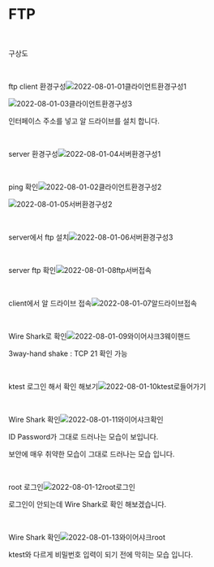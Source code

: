 # FTP

<br>

구상도

<br>

ftp client 환경구성![2022-08-01-01클라이언트환경구성1](../images/2022-08-01-FTP/2022-08-01-01클라이언트환경구성1.PNG)

![2022-08-01-03클라이언트환경구성3](../images/2022-08-01-FTP/2022-08-01-03클라이언트환경구성3.PNG)

인터페이스 주소를 넣고 알 드라이브를 설치 합니다.

<br>

server 환경구성![2022-08-01-04서버환경구성1](../images/2022-08-01-FTP/2022-08-01-04서버환경구성1.PNG)

<br>

ping 확인![2022-08-01-02클라이언트환경구성2](../images/2022-08-01-FTP/2022-08-01-02클라이언트환경구성2.PNG)

![2022-08-01-05서버환경구성2](../images/2022-08-01-FTP/2022-08-01-05서버환경구성2.PNG)

<br>

server에서 ftp 설치![2022-08-01-06서버환경구성3](../images/2022-08-01-FTP/2022-08-01-06서버환경구성3.PNG)

<br>

server ftp 확인![2022-08-01-08ftp서버접속](../images/2022-08-01-FTP/2022-08-01-08ftp서버접속.PNG)

<br>

client에서 알 드라이브 접속![2022-08-01-07알드라이브접속](../images/2022-08-01-FTP/2022-08-01-07알드라이브접속.PNG)

<br>

Wire Shark로 확인![2022-08-01-09와이어샤크3웨이핸드](../images/2022-08-01-FTP/2022-08-01-09와이어샤크3웨이핸드.PNG)

3way-hand shake : TCP 21 확인 가능

<br>

ktest 로그인 해서 확인 해보기![2022-08-01-10ktest로들어가기](../images/2022-08-01-FTP/2022-08-01-10ktest로들어가기.PNG)

<br>

Wire Shark 확인![2022-08-01-11와이어샤크확인](../images/2022-08-01-FTP/2022-08-01-11와이어샤크확인.PNG)

ID Password가 그대로 드러나는 모습이 보입니다.

보안에 매우 취약한 모습이 그대로 드러나는 모습 입니다.

<br>

root 로그인![2022-08-01-12root로그인](../images/2022-08-01-FTP/2022-08-01-12root로그인.PNG)

로그인이 안되는데 Wire Shark로 확인 해보겠습니다.

<br>

Wire Shark 확인![2022-08-01-13와이어샤크root](../images/2022-08-01-FTP/2022-08-01-13와이어샤크root.PNG)

ktest와 다르게 비밀번호 입력이 되기 전에 막히는 모습 입니다.

<br>

